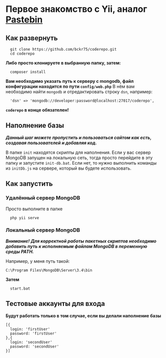 # Первое знакомство с Yii, аналог [Pastebin](https://pastebin.com/)

## Как развернуть
```
  git clone https://github.com/bckr75/coderepo.git
  cd coderepo
```
__Либо просто клонируете в выбранную папку, затем:__
```
  composer install
```
__Вам необходимо указать путь к серверу с mongodb, файл конфигурации находится по пути `config/web.php`__
В нём вам необходимо найти `mongodb` и отредактировать строку `dsn`, например:
```
  'dsn' => 'mongodb://developer:password@localhost:27017/coderepo',
```
__`coderepo` в конце обязателен!__

## Наполнение базы
___Данный шаг можете пропустить и пользоваться сайтом как есть, создавая пользователей и добавляя код.___

В папке `init` находятся скрипты для наполнения.
Если у вас сервер MongoDB запущен на локальную сеть, тогда просто перейдите в эту папку и запустите `init-db.bat`.
Если нет, то нужно выполнить команды из `initDb.js` на сервере, который вы будете использовать.

## Как запустить

### Удалённый сервер MongoDB
Просто выполните в папке
```
  php yii serve
```

### Локальный сервер MongoDB
___Внимание! Для корректной работы пакетных скриптов необходимо добавить путь к исполняемым файлам MongoDB в переменную среды PATH.___

Например, у меня путь такой:
```
C:\Program Files\MongoDB\Server\3.4\bin
```
__Затем__
```
  start.bat
```
## Тестовые аккаунты для входа
__Будут работать только в том случае, если вы делали наполнение базы__
```
[{
  login: 'firstUser'
  password: 'firstUser'
},{
  login: 'secondUser'
  password: 'secondUser'
}]
```
